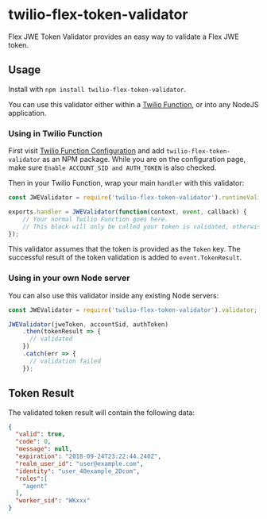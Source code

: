 # twilio-flex-token-validator
Flex JWE Token Validator provides an easy way to validate a Flex JWE token. 

## Usage

Install with `npm install twilio-flex-token-validator`. 

You can use this validator either within a [Twilio Function](https://www.twilio.com/functions), or into any NodeJS application.

### Using in Twilio Function

First visit [Twilio Function Configuration](https://www.twilio.com/console/runtime/functions/configure) and add `twilio-flex-token-validator` as an NPM package. While you are on the configuration page, make sure `Enable ACCOUNT_SID and AUTH_TOKEN` is also checked.

Then in your Twilio Function, wrap your main `handler` with this validator:

```js
const JWEValidator = require('twilio-flex-token-validator').runtimeValidator;

exports.handler = JWEValidator(function(context, event, callback) {
    // Your normal Twilio Function goes here.
    // This block will only be called your token is validated, otherwise it returns a 403.
});
``` 

This validator assumes that the token is provided as the `Token` key. The successful result of the token validation is added to `event.TokenResult`.

### Using in your own Node server

You can also use this validator inside any existing Node servers:

```js
const JWEValidator = require('twilio-flex-token-validator').validator;

JWEValidator(jweToken, accountSid, authToken)
    .then(tokenResult => {
      // validated
    })
    .catch(err => {
      // validation failed
    });
```

## Token Result

The validated token result will contain the following data:

```json
{
  "valid": true,
  "code": 0,
  "message": null,
  "expiration": "2018-09-24T23:22:44.240Z",
  "realm_user_id": "user@example.com",
  "identity": "user_40example_2Dcom",
  "roles":[
    "agent"
  ],
  "worker_sid": "WKxxx"
}
```

